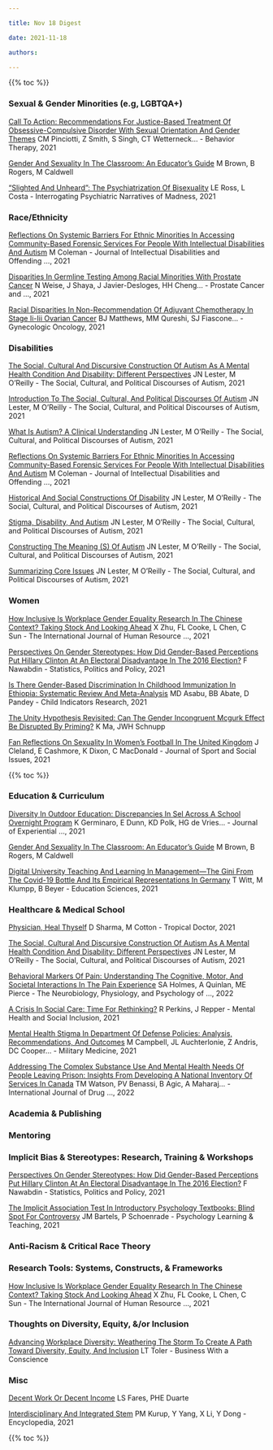 ```yaml
---

title: Nov 18 Digest

date: 2021-11-18

authors:

---
```


{{% toc %}}

### Sexual & Gender Minorities (e.g, LGBTQA+)

[Call To Action: Recommendations For Justice-Based Treatment Of
Obsessive-Compulsive Disorder With Sexual Orientation And Gender
Themes](https://www.sciencedirect.com/science/article/pii/S0005789421001313)
CM Pinciotti, Z Smith, S Singh, CT Wetterneck… - Behavior Therapy, 2021

[Gender And Sexuality In The Classroom: An Educator’s
Guide](https://www.taylorfrancis.com/books/mono/10.4324/9781003125310/gender-sexuality-classroom-martha-caldwell-marni-brown-baker-rogers)
M Brown, B Rogers, M Caldwell

[“Slighted And Unheard”: The Psychiatrization Of
Bisexuality](https://link.springer.com/chapter/10.1007/978-3-030-83692-4_4)
LE Ross, L Costa - Interrogating Psychiatric Narratives of Madness, 2021


### Race/Ethnicity

[Reflections On Systemic Barriers For Ethnic Minorities In Accessing
Community-Based Forensic Services For People With Intellectual
Disabilities And
Autism](https://www.emerald.com/insight/content/doi/10.1108/JIDOB-08-2021-0012/full/html)
M Coleman - Journal of Intellectual Disabilities and Offending …, 2021

[Disparities In Germline Testing Among Racial Minorities With Prostate
Cancer](https://www.nature.com/articles/s41391-021-00469-3) N Weise, J
Shaya, J Javier-Desloges, HH Cheng… - Prostate Cancer and …, 2021

[Racial Disparities In Non-Recommendation Of Adjuvant Chemotherapy In
Stage Ii-Iii Ovarian
Cancer](https://www.sciencedirect.com/science/article/pii/S0090825821015535)
BJ Matthews, MM Qureshi, SJ Fiascone… - Gynecologic Oncology, 2021


### Disabilities

[The Social, Cultural And Discursive Construction Of Autism As A Mental
Health Condition And Disability: Different
Perspectives](https://link.springer.com/chapter/10.1007/978-94-024-2134-7_4)
JN Lester, M O’Reilly - The Social, Cultural, and Political Discourses
of Autism, 2021

[Introduction To The Social, Cultural, And Political Discourses Of
Autism](https://link.springer.com/chapter/10.1007/978-94-024-2134-7_1)
JN Lester, M O’Reilly - The Social, Cultural, and Political Discourses
of Autism, 2021

[What Is Autism? A Clinical
Understanding](https://link.springer.com/chapter/10.1007/978-94-024-2134-7_3)
JN Lester, M O’Reilly - The Social, Cultural, and Political Discourses
of Autism, 2021

[Reflections On Systemic Barriers For Ethnic Minorities In Accessing
Community-Based Forensic Services For People With Intellectual
Disabilities And
Autism](https://www.emerald.com/insight/content/doi/10.1108/JIDOB-08-2021-0012/full/html)
M Coleman - Journal of Intellectual Disabilities and Offending …, 2021

[Historical And Social Constructions Of
Disability](https://link.springer.com/chapter/10.1007/978-94-024-2134-7_2)
JN Lester, M O’Reilly - The Social, Cultural, and Political Discourses
of Autism, 2021

[Stigma, Disability, And
Autism](https://link.springer.com/chapter/10.1007/978-94-024-2134-7_7)
JN Lester, M O’Reilly - The Social, Cultural, and Political Discourses
of Autism, 2021

[Constructing The Meaning (S) Of
Autism](https://link.springer.com/chapter/10.1007/978-94-024-2134-7_5)
JN Lester, M O’Reilly - The Social, Cultural, and Political Discourses
of Autism, 2021

[Summarizing Core
Issues](https://link.springer.com/chapter/10.1007/978-94-024-2134-7_8)
JN Lester, M O’Reilly - The Social, Cultural, and Political Discourses
of Autism, 2021

### Women

[How Inclusive Is Workplace Gender Equality Research In The Chinese
Context? Taking Stock And Looking
Ahead](https://www.tandfonline.com/doi/abs/10.1080/09585192.2021.1988680)
X Zhu, FL Cooke, L Chen, C Sun - The International Journal of Human
Resource …, 2021

[Perspectives On Gender Stereotypes: How Did Gender-Based Perceptions
Put Hillary Clinton At An Electoral Disadvantage In The 2016
Election?](https://www.degruyter.com/document/doi/10.1515/spp-2021-0014/html)
F Nawabdin - Statistics, Politics and Policy, 2021

[Is There Gender-Based Discrimination In Childhood Immunization In
Ethiopia: Systematic Review And
Meta-Analysis](https://link.springer.com/article/10.1007/s12187-021-09878-1)
MD Asabu, BB Abate, D Pandey - Child Indicators Research, 2021

[The Unity Hypothesis Revisited: Can The Gender Incongruent Mcgurk
Effect Be Disrupted By
Priming?](https://psyarxiv.com/y7uvk/download/%3Fformat%3Dpdf) K Ma, JWH
Schnupp

[Fan Reflections On Sexuality In Women’s Football In The United
Kingdom](https://journals.sagepub.com/doi/abs/10.1177/01937235211055505)
J Cleland, E Cashmore, K Dixon, C MacDonald - Journal of Sport and
Social Issues, 2021

{{% toc %}}

### Education & Curriculum

[Diversity In Outdoor Education: Discrepancies In Sel Across A School
Overnight
Program](https://journals.sagepub.com/doi/abs/10.1177/10538259211040185)
K Germinaro, E Dunn, KD Polk, HG de Vries… - Journal of Experiential …,
2021

[Gender And Sexuality In The Classroom: An Educator’s
Guide](https://www.taylorfrancis.com/books/mono/10.4324/9781003125310/gender-sexuality-classroom-martha-caldwell-marni-brown-baker-rogers)
M Brown, B Rogers, M Caldwell

[Digital University Teaching And Learning In Management—The Gini From
The Covid-19 Bottle And Its Empirical Representations In
Germany](https://www.mdpi.com/2227-7102/11/11/728/pdf) T Witt, M Klumpp,
B Beyer - Education Sciences, 2021


### Healthcare & Medical School

[Physician, Heal
Thyself](https://journals.sagepub.com/doi/abs/10.1177/00494755211050529)
D Sharma, M Cotton - Tropical Doctor, 2021

[The Social, Cultural And Discursive Construction Of Autism As A Mental
Health Condition And Disability: Different
Perspectives](https://link.springer.com/chapter/10.1007/978-94-024-2134-7_4)
JN Lester, M O’Reilly - The Social, Cultural, and Political Discourses
of Autism, 2021

[Behavioral Markers Of Pain: Understanding The Cognitive, Motor, And
Societal Interactions In The Pain
Experience](https://www.sciencedirect.com/science/article/pii/B9780128205891000312)
SA Holmes, A Quinlan, ME Pierce - The Neurobiology, Physiology, and
Psychology of …, 2022

[A Crisis In Social Care: Time For
Rethinking?](https://www.emerald.com/insight/content/doi/10.1108/MHSI-11-2021-096/full/html)
R Perkins, J Repper - Mental Health and Social Inclusion, 2021

[Mental Health Stigma In Department Of Defense Policies: Analysis,
Recommendations, And
Outcomes](https://academic.oup.com/milmed/advance-article-abstract/doi/10.1093/milmed/usab471/6427533)
M Campbell, JL Auchterlonie, Z Andris, DC Cooper… - Military Medicine,
2021

[Addressing The Complex Substance Use And Mental Health Needs Of People
Leaving Prison: Insights From Developing A National Inventory Of
Services In
Canada](https://www.sciencedirect.com/science/article/pii/S0955395921004412)
TM Watson, PV Benassi, B Agic, A Maharaj… - International Journal of
Drug …, 2022


### Academia & Publishing


### Mentoring


### Implicit Bias & Stereotypes: Research, Training & Workshops

[Perspectives On Gender Stereotypes: How Did Gender-Based Perceptions
Put Hillary Clinton At An Electoral Disadvantage In The 2016
Election?](https://www.degruyter.com/document/doi/10.1515/spp-2021-0014/html)
F Nawabdin - Statistics, Politics and Policy, 2021

[The Implicit Association Test In Introductory Psychology Textbooks:
Blind Spot For
Controversy](https://journals.sagepub.com/doi/abs/10.1177/14757257211055200)
JM Bartels, P Schoenrade - Psychology Learning & Teaching, 2021


### Anti-Racism & Critical Race Theory


### Research Tools: Systems, Constructs, & Frameworks

[How Inclusive Is Workplace Gender Equality Research In The Chinese
Context? Taking Stock And Looking
Ahead](https://www.tandfonline.com/doi/abs/10.1080/09585192.2021.1988680)
X Zhu, FL Cooke, L Chen, C Sun - The International Journal of Human
Resource …, 2021


### Thoughts on Diversity, Equity, &/or Inclusion

[Advancing Workplace Diversity: Weathering The Storm To Create A Path
Toward Diversity, Equity, And
Inclusion](https://www.taylorfrancis.com/chapters/edit/10.4324/9781003139461-8/advancing-workplace-diversity-lisa-toler)
LT Toler - Business With a Conscience


### Misc

[Decent Work Or Decent
Income](https://www.nomos-elibrary.de/10.5771/9783957103895.pdf) LS
Fares, PHE Duarte

[Interdisciplinary And Integrated
Stem](https://www.mdpi.com/2673-8392/1/4/90/pdf) PM Kurup, Y Yang, X Li,
Y Dong - Encyclopedia, 2021

{{% toc %}}

